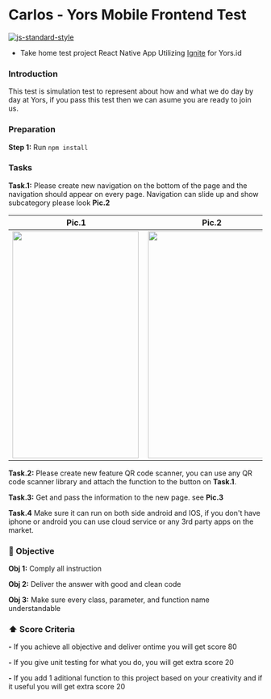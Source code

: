 # Carlos - Yors Mobile Frontend Test

[![js-standard-style](https://img.shields.io/badge/code%20style-standard-brightgreen.svg?style=flat)](http://standardjs.com/)

  

* Take home test project React Native App Utilizing [Ignite](https://github.com/infinitered/ignite) for Yors.id

  
###  Introduction  
This test is simulation test to represent about how and what we do day by day at Yors, if you pass this test then we can asume you are ready to join us.
  

### Preparation


**Step 1:** Run `npm install`



### Tasks

**Task.1:** Please create new navigation on the bottom of the page and the navigation should appear on every page. Navigation can slide up and show subcategory please look **Pic.2**


| Pic.1        | Pic.2           | Pic.3  |
| ------------- |:-------------:| ------|
|  <img src="https://s3-ap-southeast-1.amazonaws.com/yors-test/1.jpg" align="left" height="450" width="250" >  | <img src="https://s3-ap-southeast-1.amazonaws.com/yors-test/2.jpg" align="left" height="450" width="250" > | <img src="https://s3-ap-southeast-1.amazonaws.com/yors-test/3.jpg" align="left" height="450" width="250" > |

**Task.2:** Please create new feature QR code scanner, you can use any QR code scanner library and attach the function to the button on **Task.1**. 

**Task.3:** Get and pass the information to the new page. see **Pic.3**

**Task.4** Make sure it can run on both side android and IOS, if you don't have iphone or android you can use cloud service or any 3rd party apps on the market.
  

### :closed_lock_with_key: Objective

**Obj 1:** Comply all instruction

**Obj 2:** Deliver the answer with good and clean code

**Obj 3:** Make sure every class, parameter, and function name understandable

  

### :arrow_up: Score Criteria

**-** If you achieve all objective and deliver ontime you will get score 80


**-** If you give unit testing for what you do, you will get extra score 20


**-** If you add 1 aditional function to this project based on your creativity and if it useful you will get extra score 20